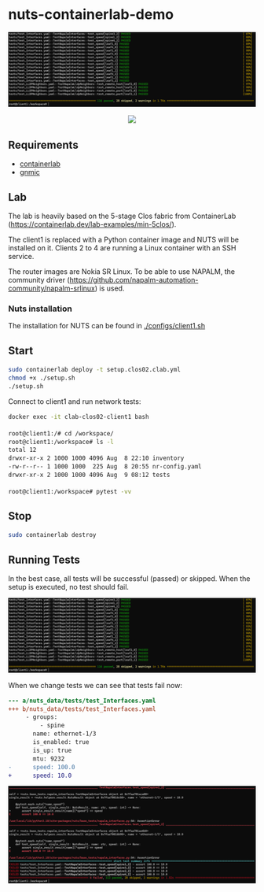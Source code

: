 # nuts-containerlab-demo

![Tests Successful ](imgs/successful.png)

<div align=center>
<a href="https://codespaces.new/network-unit-testing-system/nuts-containerlab-demo?quickstart=1">
<img src="https://gitlab.com/rdodin/pics/-/wikis/uploads/d78a6f9f6869b3ac3c286928dd52fa08/run_in_codespaces-v1.svg?sanitize=true" style="width:50%"/>
</a>
</div>

## Requirements

 - [containerlab](https://containerlab.dev/)
 - [gnmic](https://gnmic.openconfig.net/)

## Lab

The lab is heavily based on the 5-stage Clos fabric from ContainerLab (https://containerlab.dev/lab-examples/min-5clos/).

The client1 is replaced with a Python container image and NUTS will be installed on it. Clients 2 to 4 are running a Linux container with an SSH service. 

The router images are Nokia SR Linux. To be able to use NAPALM, the community driver (https://github.com/napalm-automation-community/napalm-srlinux) is used.

### Nuts installation

The installation for NUTS can be found in [./configs/client1.sh](configs/client1.sh)

## Start

```bash
sudo containerlab deploy -t setup.clos02.clab.yml
chmod +x ./setup.sh
./setup.sh
```

Connect to client1 and run network tests:

```bash
docker exec -it clab-clos02-client1 bash

root@client1:/# cd /workspace/
root@client1:/workspace# ls -l
total 12
drwxr-xr-x 2 1000 1000 4096 Aug  8 22:10 inventory
-rw-r--r-- 1 1000 1000  225 Aug  8 20:55 nr-config.yaml
drwxr-xr-x 2 1000 1000 4096 Aug  9 08:12 tests

root@client1:/workspace# pytest -vv
```

## Stop

```bash
sudo containerlab destroy
```



## Running Tests

In the best case, all tests will be successful (passed) or skipped. When the setup is executed, no test should fail.

![Tests Successful ](imgs/successful.png)

When we change tests we can see that tests fail now:

```diff
--- a/nuts_data/tests/test_Interfaces.yaml
+++ b/nuts_data/tests/test_Interfaces.yaml
     - groups:
         - spine
       name: ethernet-1/3
       is_enabled: true
       is_up: true
       mtu: 9232
-      speed: 100.0
+      speed: 10.0
```

![Tests Failed](imgs/failed.png)